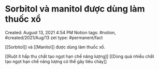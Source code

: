 ---
---

# Sorbitol và manitol được dùng làm thuốc xổ

Created: August 13, 2021 4:54 PM
Notion tags: #notion, #created/2021/Aug/13
zet type: #permanent/fact

[[Sorbitol]] và [[Manitol]] được dùng làm thuốc xổ.

[[Ruột ít hấp thu chất tạo ngọt hạn chế năng lượng]] 
[[Dùng quá nhiều chất tạo ngọt hạn chế năng lượng có thể gây tiêu chảy]]